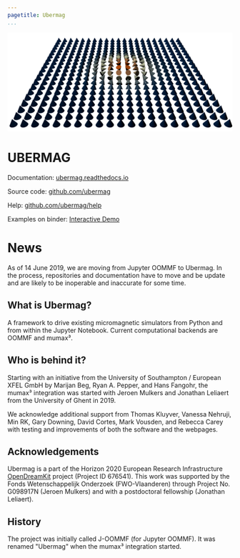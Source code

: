 ```yaml
---
pagetitle: Ubermag
...
```


![](images/skyrmion.png "Skyrmion")

# UBERMAG

Documentation: [ubermag.readthedocs.io](http://ubermag.readthedocs.io)

Source code: [github.com/ubermag](https://github.com/ubermag)

Help: [github.com/ubermag/help](https://github.com/ubermag/help)

Examples on binder: [Interactive Demo](https://mybinder.org/v2/gh/ubermag/oommfc/master?filepath=index.ipynb)

# News

As of 14 June 2019, we are moving from Jupyter OOMMF to Ubermag. In
the process, repositories and documentation have to move and be update
and are likely to be inoperable and inaccurate for some time.

## What is Ubermag?

A framework to drive existing micromagnetic simulators from Python and
from within the Jupyter Notebook. Current computational backends are
OOMMF and mumax³.


## Who is behind it?

Starting with an initiative from the University of Southampton /
European XFEL GmbH by Marijan Beg, Ryan A. Pepper, and Hans Fangohr,
the mumax³ integration was started with Jeroen Mulkers and Jonathan
Leliaert from the University of Ghent in 2019.

We acknowledge additional support from Thomas Kluyver, Vanessa
Nehruji, Min RK, Gary Downing, David Cortes, Mark Vousden, and Rebecca
Carey with testing and improvements of both the software and the
webpages.

## Acknowledgements

Ubermag is a part of the Horizon 2020 European Research Infrastructure
[OpenDreamKit](http://opendreamkit.org) project (Project ID 676541).
This work was supported by the Fonds Wetenschappelijk Onderzoek (FWO-Vlaanderen) through Project No. G098917N (Jeroen Mulkers) and with a postdoctoral fellowship (Jonathan Leliaert).

## History

The project was initially called J-OOMMF (for Jupyter OOMMF). It was
renamed "Ubermag" when the mumax³ integration started.
